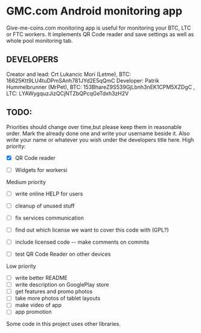 GMC.com Android monitoring app
================================

Give-me-coins.com monitoring app is useful for monitoring your BTC, LTC or FTC workers. It implements QR Code reader and save settings as well as whole pool monitoring tab.


DEVELOPERS
-------------------------
Creator and lead: Crt Lukancic Mori (Letme), BTC: 16625Ktt9LU4tuDPmSAnh781JYd2E5qQmC
Developer: Patrik Hummelbrunner (MrPet), BTC: 153BhareZ9S539GjLbnh3nEK1CPM5XZDgC , LTC: LYAWygquzJizQCjNTZbQPcqGeTdxh3zH2V


TODO:
-------------------------
Priorities should change over time,but please keep them in reasonable order. Mark the already done one and write your username beside it. Also write your name or whatever you wish under the developers title here.
High priority:
 - [x] QR Code reader
 - [ ] Widgets for workersi


Medium priority
 - [ ] write online HELP for users
 - [ ] cleanup of unused stuff
 - [ ] fix services communication
 - [ ] find out which license we want to cover this code with (GPL?)
 - [ ] include licensed code -- make comments on commits
 - [ ] test QR Code Reader on other devices


Low priority
 - [ ] write better README
 - [ ] write description on GooglePlay store
 - [ ] get features and promo photos
 - [ ] take more photos of tablet layouts
 - [ ] make video of app
 - [ ] app promotion

Some code in this project uses other libraries.


